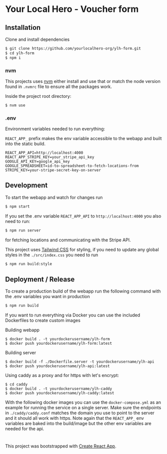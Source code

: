 # Your Local Hero - Voucher form

## Installation

Clone and install dependencies

```bash
$ git clone https://github.com/yourlocalhero-org/ylh-form.git
$ cd ylh-form
$ npm i
```

### nvm

This projects uses [nvm](https://github.com/creationix/nvm) either install and use that or match the node version found in `.nvmrc` file to ensure all the packages work.

Inside the project root directory:

```bash
$ nvm use
```

### .env

Environment variables needed to run everything:

`REACT_APP_` prefix makes the env variable accessible to the webapp and built into the static build.

```
REACT_APP_API=http://localhost:4000
REACT_APP_STRIPE_KEY=your_stripe_api_key
GOOGLE_API_KEY=google_api_key
GOOGLE_SPREADSHEET=id-to-spreadsheet-to-fetch-locations-from
STRIPE_KEY=your-stripe-secret-key-on-server
```

## Development

To start the webapp and watch for changes run

```bash
$ npm start
```

If you set the .env variable `REACT_APP_API` to `http://localhost:4000` you also need to run:

```bash
$ npm run server
```

for fetching locations and communicating with the Stripe API.

This project uses [Tailwind CSS](https://tailwindcss.com/) for styling, if you need to update any global styles in the `./src/index.css` you need to run

```bash
$ npm run build:style
```

## Deployment / Release

To create a production build of the webapp run the following command with the .env variables you want in production

```bash
$ npm run build
```

If you want to run everything via Docker you can use the included Dockerfiles to create custom images

Building webapp

```
$ docker build . -t yourdockerusername/ylh-form
$ docker push yourdockerusername/ylh-form:latest
```

Building server

```
$ docker build -f ./Dockerfile.server -t yourdockerusername/ylh-api
$ docker push yourdockerusername/ylh-api:latest
```

Using caddy as a proxy and for https with let's encrypt:

```
$ cd caddy
$ docker build . -t yourdockerusername/ylh-caddy
$ docker push yourdockerusername/ylh-caddy:latest
```

With the following docker images you can use the `docker-compose.yml` as an example for running the service on a single server. Make sure the endpoints in `./caddy/caddy.conf` matches the domain you use to point to the server and it should all work with https. Note again that the `REACT_APP_` env variables are baked into the build/image but the other env variables are needed for the api.

#

This project was bootstrapped with [Create React App](https://github.com/facebook/create-react-app).
